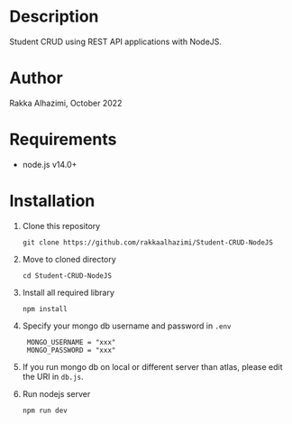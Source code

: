 # Description
Student CRUD using REST API applications with NodeJS.

# Author
Rakka Alhazimi, October 2022

# Requirements
- node.js v14.0+

# Installation
1. Clone this repository
    ```
    git clone https://github.com/rakkaalhazimi/Student-CRUD-NodeJS
    ```
2. Move to cloned directory
    ```
    cd Student-CRUD-NodeJS
    ```

3. Install all required library
   ```
   npm install
   ```

4. Specify your mongo db username and password in `.env`
   ```
    MONGO_USERNAME = "xxx"
    MONGO_PASSWORD = "xxx"
   ```

5. If you run mongo db on local or different server than atlas, please edit the URI in `db.js`.

6. Run nodejs server
   ```
   npm run dev
   ```
   